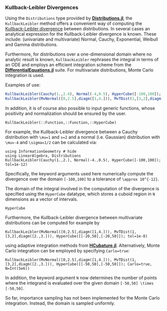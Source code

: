 


### Kullback-Leibler Divergences

Using the `Distributions` type provided by [**Distributions.jl**](https://github.com/JuliaStats/Distributions.jl), the `KullbackLeibler` method offers a convenient way of computing the [Kullback-Leibler divergence](https://en.wikipedia.org/wiki/Kullback–Leibler_divergence) between distributions. In several cases an analytical expression for the Kullback-Leibler divergence is known. These include: (univariate and multivariate) Normal, Cauchy, Exponential, Weibull and Gamma distributions.

Furthermore, for distributions over a one-dimensional domain where no analytic result is known, `KullbackLeibler` rephrases the integral in terms of an ODE and employs an efficient integration scheme from the [**DifferentialEquations.jl**](https://github.com/SciML/DifferentialEquations.jl) suite. For multivariate distributions, Monte Carlo integration is used.

Examples of use:
```julia
KullbackLeibler(Cauchy(1.,2.4), Normal(-4,0.5), HyperCube([-100,100]); tol=1e-12)
KullbackLeibler(MvNormal([0,2.5],diagm([1,4.])), MvTDist(1,[3,2],diagm([2.,3.])), HyperCube([[-50,50],[-50,50]]); Carlo=true, N=Int(1e8))
```

In addition, it is of course also possible to input generic functions, whose positivity and normalization should be ensured by the user.
```@docs
KullbackLeibler(::Function,::Function,::HyperCube)
```

For example, the Kullback-Leibler divergence between a Cauchy distribution with ``\mu=1`` and ``s=2`` and a normal (i.e. Gaussian) distribution with ``\mu=-4`` and ``\sigma=1/2`` can be calculated via:
```@example 2
using InformationGeometry # hide
using LinearAlgebra, Distributions
KullbackLeibler(Cauchy(1.,2.), Normal(-4.,0.5), HyperCube([-100,100]); tol=1e-12)
```
Specifically, the keyword arguments used here numerically compute the divergence over the domain ``[-100,100]`` to a tolerance of ``\approx 10^{-12}``.

The domain of the integral involved in the computation of the divergence is specified using the `HyperCube` datatype, which stores a cuboid region in ``N`` dimensions as a vector of intervals.
```@docs
HyperCube
```

Furthermore, the Kullback-Leibler divergence between multivariate distributions can be computed for example by
```@example 2
KullbackLeibler(MvNormal([0,2.5],diagm([1,4.])), MvTDist(1,[3,2],diagm([2.,3.])), HyperCube([[-20,50],[-20,50]]); tol=1e-8)
```
using adaptive integration methods from [**HCubature.jl**](https://github.com/JuliaMath/HCubature.jl). Alternatively, Monte Carlo integration can be employed by specifying `Carlo=true`:
```@example 2
KullbackLeibler(MvNormal([0,2.5],diagm([1,4.])), MvTDist(1,[3,2],diagm([2.,3.])), HyperCube([[-50,50],[-50,50]]); Carlo=true, N=Int(5e6))
```
In addition, the keyword argument `N` now determines the number of points where the integrand is evaluated over the given domain ``[-50,50] \times [-50,50]``.

So far, importance sampling has not been implemented for the Monte Carlo integration. Instead, the domain is sampled uniformly.
